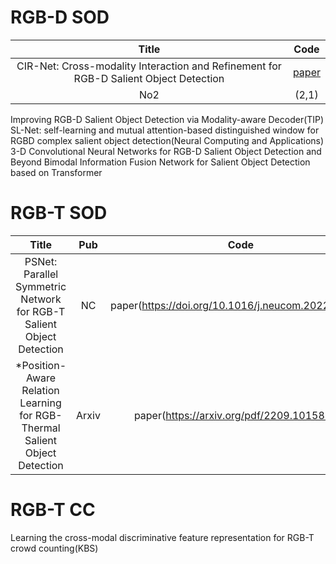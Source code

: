 # RGB-D SOD
**Title** | **Code** 
:--: | :--: 
CIR-Net: Cross-modality Interaction and Refinement for RGB-D Salient Object Detection | [paper](https://arxiv.org/pdf/2210.02843.pdf)
No2 | (2,1) 



Improving RGB-D Salient Object Detection via Modality-aware Decoder(TIP)
SL-Net: self-learning and mutual attention-based distinguished window for RGBD complex salient object detection(Neural Computing and Applications)
3-D Convolutional Neural Networks for RGB-D Salient Object Detection and Beyond
Bimodal Information Fusion Network for Salient Object Detection based on Transformer

# RGB-T SOD
**Title** |**Pub** | **Code** 
:--: | :--: | :--: 
PSNet: Parallel Symmetric Network for RGB-T Salient Object Detection |NC | paper(https://doi.org/10.1016/j.neucom.2022.09.052)
*Position-Aware Relation Learning for RGB-Thermal Salient Object Detection|Arxiv| paper(https://arxiv.org/pdf/2209.10158.pdf)




# RGB-T CC
Learning the cross-modal discriminative feature representation for RGB-T crowd counting(KBS)
